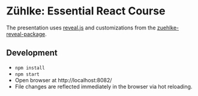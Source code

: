 # Zühlke: Essential React Course

The presentation uses [reveal.js](https://revealjs.com/) and customizations from the [zuehlke-reveal-package](https://github.com/webplatformz/zuehlke-reveal-package).

## Development

- `npm install`
- `npm start`
- Open browser at http://localhost:8082/
- File changes are reflected immediately in the browser via hot reloading.
